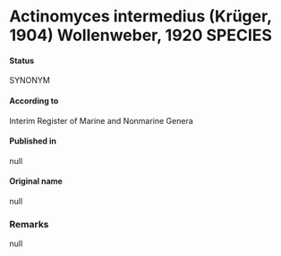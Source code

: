 # Actinomyces intermedius (Krüger, 1904) Wollenweber, 1920 SPECIES

#### Status
SYNONYM

#### According to
Interim Register of Marine and Nonmarine Genera

#### Published in
null

#### Original name
null

### Remarks
null
